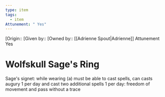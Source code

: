 ```yaml
---
type: item
tags:
  - item
Attunement: " Yes"
---
```


[Origin:: 
[Given by:: 
[Owned by:: [[Adrienne Spout|Adrienne]]
<span class="dataview inline-field"><span class="inline-field-key">Attunement</span><span class="inline-field-value"> Yes</span></span>

# Wolfskull Sage's Ring
Sage's signet: while wearing (a) must be able to cast spells, can casts augury 1 per day and cast two additional spells 1 per day: freedom of movement and pass without a trace



